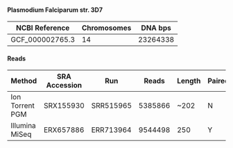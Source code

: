 #### Plasmodium Falciparum str. 3D7

| NCBI Reference  | Chromosomes | DNA bps  |
| --------------- | ----------- | -------- |
| GCF_000002765.3 | 14          | 23264338 |

#### Reads

|      Method     | SRA Accession |    Run    |  Reads  | Length | Paired? | SNPs |
|-----------------|---------------|-----------|---------|--------|---------|------|
| Ion Torrent PGM | SRX155930     | SRR515965 | 5385866 | ~202   | N       | 3692 |
| Illumina MiSeq  | ERX657886     | ERR713964 | 9544498 | 250    | Y       | 2527 |



